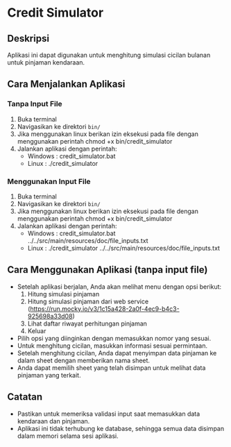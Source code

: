 # Credit Simulator

## Deskripsi
Aplikasi ini dapat digunakan untuk menghitung simulasi cicilan bulanan untuk pinjaman kendaraan.

## Cara Menjalankan Aplikasi
### Tanpa Input File
1. Buka terminal
2. Navigasikan ke direktori `bin/`
3. Jika menggunakan linux berikan izin eksekusi pada file dengan menggunakan perintah chmod +x bin/credit_simulator
4. Jalankan aplikasi dengan perintah:
   - Windows : credit_simulator.bat
   - Linux : ./credit_simulator

### Menggunakan Input File
1. Buka terminal
2. Navigasikan ke direktori `bin/`
3. Jika menggunakan linux berikan izin eksekusi pada file dengan menggunakan perintah chmod +x bin/credit_simulator
4. Jalankan aplikasi dengan perintah:
    - Windows : credit_simulator.bat ../../src/main/resources/doc/file_inputs.txt
    - Linux : ./credit_simulator ../../src/main/resources/doc/file_inputs.txt

## Cara Menggunakan Aplikasi (tanpa input file)
- Setelah aplikasi berjalan, Anda akan melihat menu dengan opsi berikut:
  1. Hitung simulasi pinjaman
  2. Hitung simulasi pinjaman dari web service (https://run.mocky.io/v3/1c15a428-2a0f-4ec9-b4c3-925698a33d08)
  3. Lihat daftar riwayat perhitungan pinjaman 
  4. Keluar
- Pilih opsi yang diinginkan dengan memasukkan nomor yang sesuai.
- Untuk menghitung cicilan, masukkan informasi sesuai permintaan.
- Setelah menghitung cicilan, Anda dapat menyimpan data pinjaman ke dalam sheet dengan memberikan nama sheet.
- Anda dapat memilih sheet yang telah disimpan untuk melihat data pinjaman yang terkait.

## Catatan
- Pastikan untuk memeriksa validasi input saat memasukkan data kendaraan dan pinjaman.
- Aplikasi ini tidak terhubung ke database, sehingga semua data disimpan dalam memori selama sesi aplikasi.